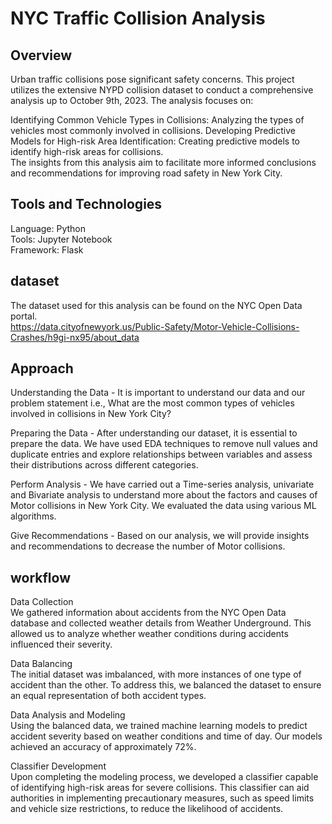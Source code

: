 
# NYC Traffic Collision Analysis

## Overview

Urban traffic collisions pose significant safety concerns. This project utilizes the extensive NYPD collision dataset to conduct a comprehensive analysis up to October 9th, 2023. The analysis focuses on:

Identifying Common Vehicle Types in Collisions: Analyzing the types of vehicles most commonly involved in collisions.
Developing Predictive Models for High-risk Area Identification: Creating predictive models to identify high-risk areas for collisions.  
The insights from this analysis aim to facilitate more informed conclusions and recommendations for improving road safety in New York City.
## Tools and Technologies
Language: Python        
Tools: Jupyter Notebook     
Framework: Flask


## dataset

The dataset used for this analysis can be found on the NYC Open Data portal.    
https://data.cityofnewyork.us/Public-Safety/Motor-Vehicle-Collisions-Crashes/h9gi-nx95/about_data

## Approach

Understanding the Data - It is important to understand our data and our problem statement i.e., What are the most common types of vehicles involved in collisions in New York City?

Preparing the Data - After understanding our dataset, it is essential to prepare the data. We have used EDA techniques to remove null values and duplicate entries and explore relationships between variables and assess their distributions across different categories.

Perform Analysis - We have carried out a Time-series analysis, univariate and Bivariate analysis to understand more about the factors and causes of Motor collisions in New York City. We evaluated the data using various ML algorithms.

Give Recommendations - Based on our analysis, we will provide insights and recommendations to decrease the number of Motor collisions.

## workflow

Data Collection     
We gathered information about accidents from the NYC Open Data database and collected weather details from Weather Underground. This allowed us to analyze whether weather conditions during accidents influenced their severity.

Data Balancing          
The initial dataset was imbalanced, with more instances of one type of accident than the other. To address this, we balanced the dataset to ensure an equal representation of both accident types.

Data Analysis and Modeling      
Using the balanced data, we trained machine learning models to predict accident severity based on weather conditions and time of day. Our models achieved an accuracy of approximately 72%.

Classifier Development      
Upon completing the modeling process, we developed a classifier capable of identifying high-risk areas for severe collisions. This classifier can aid authorities in implementing precautionary measures, such as speed limits and vehicle size restrictions, to reduce the likelihood of accidents.











